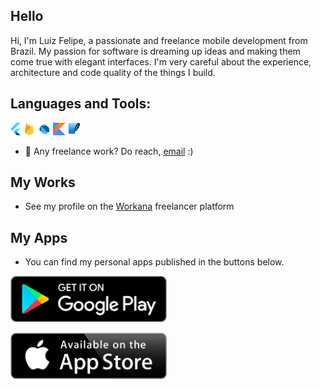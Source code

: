 ## Hello
Hi, I'm Luiz Felipe, a passionate  and freelance mobile development from Brazil. My passion for software is dreaming up ideas and making them come true with elegant interfaces. I'm very careful about the experience, architecture and code quality of the things I build.

## Languages and Tools:
<code><img height="20" src="https://raw.githubusercontent.com/felnanuke2/felnanuke2/main/flutter.svg"></code>
<code><img height="20" src="https://raw.githubusercontent.com/felnanuke2/felnanuke2/main/firebase.svg"></code>
<code><img height="20" src="https://raw.githubusercontent.com/felnanuke2/felnanuke2/main/logo_dart_192px.svg"></code>
<code><img height="20" src="https://raw.githubusercontent.com/felnanuke2/felnanuke2/main/kotlin.svg"></code>
<code><img height="20" src="https://raw.githubusercontent.com/felnanuke2/felnanuke2/main/sqlite-icon.svg"></code>



- 💼 Any freelance work? Do reach, [email](mailto:felnanuke@gmail.com) :)

## My Works
- See my profile on the [Workana](https://www.workana.com/freelancer/a6907819340c5fa04848471e5912435a) freelancer platform

## My Apps
- You can find my personal apps published in the buttons below.




<a href = "https://play.google.com/store/apps/developer?id=Felnanuke2"><img  src="https://raw.githubusercontent.com/felnanuke2/felnanuke2/main/google-2.svg" width="250"/></a>
  
  <a href = "https://apps.apple.com/us/developer/luiz-felipe-alves-lima/id1565193203"><img  src="https://raw.githubusercontent.com/felnanuke2/felnanuke2/main/aivalable-on-the-app-store-2.svg" width="250"/></a>

  
  
 
